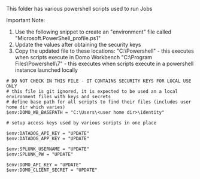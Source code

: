 This folder has various powershell scripts used to run Jobs

Important Note: 
1. Use the following snippet to create an "environment" file called "Microsoft.PowerShell_profile.ps1"
2. Update the values after obtaining the security keys
3. Copy the updated file to these locations:
     "C:\Powershell" - this executes when scripts execute in Domo Workbench
     "C:\Program Files\Powershell\7" - this executes when scripts execute in a powershell instance launched locally

```
# DO NOT CHECK IN THIS FILE - IT CONTAINS SECURITY KEYS FOR LOCAL USE ONLY
# this file is git ignored, it is expected to be used an a local environment files with keys and secrets
# define base path for all scripts to find their files (includes user home dir which varies)
$env:DOMO_WB_BASEPATH = "C:\Users\<user home dir>\identity"

# setup access keys used by various scripts in one place

$env:DATADOG_API_KEY = "UPDATE"
$env:DATADOG_APP_KEY = "UPDATE"

$env:SPLUNK_USERNAME = "UPDATE"
$env:SPLUNK_PW = "UPDATE"

$env:DOMO_API_KEY = "UPDATE"
$env:DOMO_CLIENT_SECRET = "UPDATE"
```
